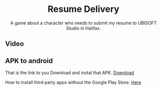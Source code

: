 <h1 align="center">Resume Delivery</h1> 

<p align="center">A game about a character who needs to submit my resume to UBISOFT Studio in Halifax.</p>

## Video

## APK to android

That is the link to you Download and instal that APK. [Download](https://github.com/Sopzak/ResumeDelivery/raw/main/APK/ResumeDelivery.apk)

How to install third party apps without the Google Play Store. [Here](https://www.androidauthority.com/how-to-install-apks-31494/)
